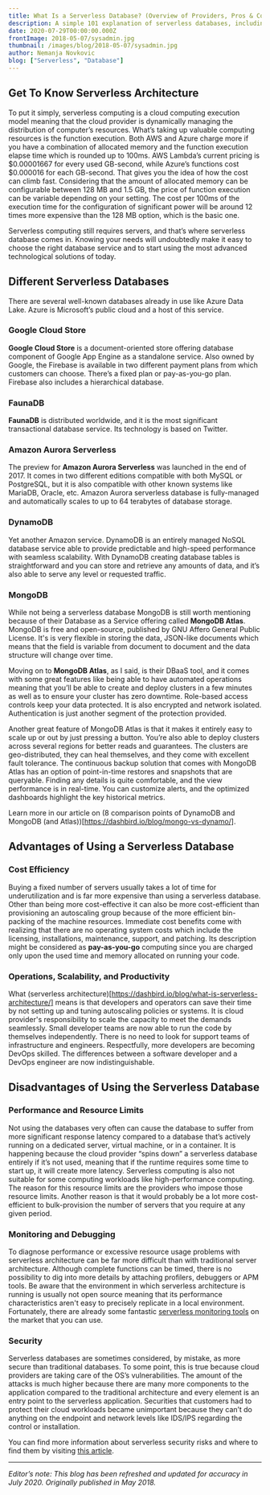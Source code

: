 ```yaml
---
title: What Is a Serverless Database? (Overview of Providers, Pros & Cons)
description: A simple 101 explanation of serverless databases, including an overview of the providers, it's advantages and disadvantages. Are they worth it and are they better than physical or even virtual database hardware?
date: 2020-07-29T00:00:00.000Z
frontImage: 2018-05-07/sysadmin.jpg
thumbnail: /images/blog/2018-05-07/sysadmin.jpg
author: Nemanja Novkovic
blog: ["Serverless", "Database"]
---
```



## Get To Know Serverless Architecture

To put it simply, serverless computing is a cloud computing execution model meaning that the cloud provider is dynamically managing the distribution of computer’s resources. What’s taking up valuable computing resources is the function execution. Both AWS and Azure charge more if you have a combination of allocated memory and the function execution elapse time which is rounded up to 100ms. AWS Lambda’s current pricing is $0.00001667 for every used GB-second, while Azure’s functions cost $0.000016 for each GB-second. That gives you the idea of how the cost can climb fast. Considering that the amount of allocated memory can be configurable between 128 MB and 1.5 GB, the price of function execution can be variable depending on your setting. The cost per 100ms of the execution time for the configuration of significant power will be around 12 times more expensive than the 128 MB option, which is the basic one.

Serverless computing still requires servers, and that’s where serverless database comes in. Knowing your needs will undoubtedly make it easy to choose the right database service and to start using the most advanced technological solutions of today.

## Different Serverless Databases

There are several well-known databases already in use like Azure Data Lake. Azure is Microsoft’s public cloud and a host of this service.

### Google Cloud Store
**Google Cloud Store** is a document-oriented store offering database component of Google App Engine as a standalone service. Also owned by Google, the Firebase is available in two different payment plans from which customers can choose. There’s a fixed plan or pay-as-you-go plan. Firebase also includes a hierarchical database.

### FaunaDB
**FaunaDB** is distributed worldwide, and it is the most significant transactional database service. Its technology is based on Twitter.

### Amazon Aurora Serverless
The preview for **Amazon Aurora Serverless** was launched in the end of 2017. It comes in two different editions compatible with both MySQL or PostgreSQL, but it is also compatible with other known systems like MariaDB, Oracle, etc. Amazon Aurora serverless database is fully-managed and automatically scales to up to 64 terabytes of database storage.

### DynamoDB
Yet another Amazon service. DynamoDB is an entirely managed NoSQL database service able to provide predictable and high-speed performance with seamless scalability.
With DynamoDB creating database tables is straightforward and you can store and retrieve any amounts of data, and it’s also able to serve any level or requested traffic.

### MongoDB
While not being a serverless database MongoDB is still worth mentioning because of their Database as a Service offering called **MongoDB Atlas**. MongoDB is free and open-source, published by GNU Affero General Public License. It's is very flexible in storing the data, JSON-like documents which means that the field is variable from document to document and the data structure will change over time.

Moving on to **MongoDB Atlas**, as I said, is their DBaaS tool, and it comes with some great features like being able to have automated operations meaning that you’ll be able to create and deploy clusters in a few minutes as well as to ensure your cluster has zero downtime. Role-based access controls keep your data protected. It is also encrypted and network isolated. Authentication is just another segment of the protection provided.

Another great feature of MongoDB Atlas is that it makes it entirely easy to scale up or out by just pressing a button. You’re also able to deploy clusters across several regions for better reads and guarantees. The clusters are geo-distributed, they can heal themselves, and they come with excellent fault tolerance. The continuous backup solution that comes with MongoDB Atlas has an option of point-in-time restores and snapshots that are queryable. Finding any details is quite comfortable, and the view performance is in real-time. You can customize alerts, and the optimized dashboards highlight the key historical metrics.

Learn more in our article on (8 comparison points of DynamoDB and MongoDB (and Atlas))[https://dashbird.io/blog/mongo-vs-dynamo/].

## Advantages of Using a Serverless Database

### Cost Efficiency

Buying a fixed number of servers usually takes a lot of time for underutilization and is far more expensive than using a serverless database. Other than being more cost-effective it can also be more cost-efficient than provisioning an autoscaling group because of the more efficient bin-packing of the machine resources. Immediate cost benefits come with realizing that there are no operating system costs which include the licensing, installations, maintenance, support, and patching. Its description might be considered as **pay-as-you-go** computing since you are charged only upon the used time and memory allocated on running your code.

### Operations, Scalability, and Productivity

What (serverless architecture)[https://dashbird.io/blog/what-is-serverless-architecture/] means is that developers and operators can save their time by not setting up and tuning autoscaling policies or systems. It is cloud provider's responsibility to scale the capacity to meet the demands seamlessly.
Small developer teams are now able to run the code by themselves independently. There is no need to look for support teams of infrastructure and engineers. Respectfully, more developers are becoming DevOps skilled. The differences between a software developer and a DevOps engineer are now indistinguishable.

## Disadvantages of Using the Serverless Database

### Performance and Resource Limits

Not using the databases very often can cause the database to suffer from more significant response latency compared to a database that’s actively running on a dedicated server, virtual machine, or in a container. It is happening because the cloud provider “spins down” a serverless database entirely if it’s not used, meaning that if the runtime requires some time to start up, it will create more latency. Serverless computing is also not suitable for some computing workloads like high-performance computing. The reason for this resource limits are the providers who impose those resource limits. Another reason is that it would probably be a lot more cost-efficient to bulk-provision the number of servers that you require at any given period.

### Monitoring and Debugging

To diagnose performance or excessive resource usage problems with serverless architecture can be far more difficult than with traditional server architecture. Although complete functions can be timed, there is no possibility to dig into more details by attaching profilers, debuggers or APM tools. Be aware that the environment in which serverless architecture is running is usually not open source meaning that its performance characteristics aren't easy to precisely replicate in a local environment. Fortunately, there are already some fantastic [serverless monitoring tools](https://dashbird.io) on the market that you can use.

### Security

Serverless databases are sometimes considered, by mistake, as more secure than traditional databases. To some point, this is true because cloud providers are taking care of the OS’s vulnerabilities. The amount of the attacks is much higher because there are many more components to the application compared to the traditional architecture and every element is an entry point to the serverless application. Securities that customers had to protect their cloud workloads became unimportant because they can’t do anything on the endpoint and network levels like IDS/IPS regarding the control or installation.

You can find more information about serverless security risks and where to find them by visiting [this article](https://hackernoon.com/fantastic-serverless-security-risks-and-where-to-find-them-737d2206545a).

___

_Editor’s note: This blog has been refreshed and updated for accuracy in July 2020. Originally published in May 2018._
